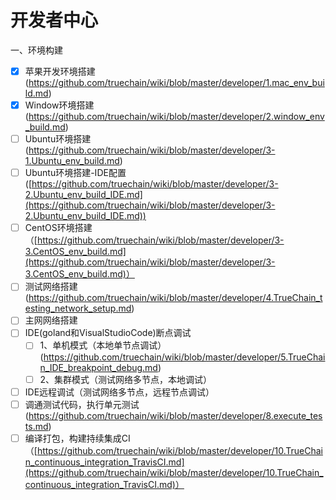 开发者中心
==========================================

一、环境构建
- [x] 苹果开发环境搭建(https://github.com/truechain/wiki/blob/master/developer/1.mac_env_build.md)
- [x] Window环境搭建(https://github.com/truechain/wiki/blob/master/developer/2.window_env_build.md)
- [ ] Ubuntu环境搭建(https://github.com/truechain/wiki/blob/master/developer/3-1.Ubuntu_env_build.md)
- [ ] Ubuntu环境搭建-IDE配置([https://github.com/truechain/wiki/blob/master/developer/3-2.Ubuntu_env_build_IDE.md](https://github.com/truechain/wiki/blob/master/developer/3-2.Ubuntu_env_build_IDE.md))
- [ ] CentOS环境搭建（[https://github.com/truechain/wiki/blob/master/developer/3-3.CentOS_env_build.md](https://github.com/truechain/wiki/blob/master/developer/3-3.CentOS_env_build.md)）
- [ ] 测试网络搭建(https://github.com/truechain/wiki/blob/master/developer/4.TrueChain_testing_network_setup.md)
- [ ] 主网网络搭建
- [ ] IDE(goland和VisualStudioCode)断点调试
   - [ ] 1、单机模式（本地单节点调试）(https://github.com/truechain/wiki/blob/master/developer/5.TrueChain_IDE_breakpoint_debug.md)
   - [ ] 2、集群模式（测试网络多节点，本地调试）
- [ ] IDE远程调试（测试网络多节点，远程节点调试）
- [ ] 调通测试代码，执行单元测试(https://github.com/truechain/wiki/blob/master/developer/8.execute_tests.md)
- [ ] 编译打包，构建持续集成CI（[https://github.com/truechain/wiki/blob/master/developer/10.TrueChain_continuous_integration_TravisCI.md](https://github.com/truechain/wiki/blob/master/developer/10.TrueChain_continuous_integration_TravisCI.md)）
